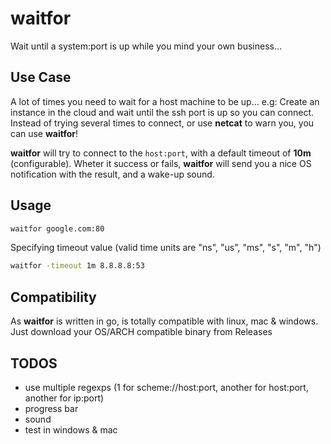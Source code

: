 # waitfor
Wait until a system:port is up while you mind your own business... 

## Use Case
A lot of times you need to wait for a host machine to be up...
e.g: Create an instance in the cloud and wait until the ssh port is up so you can connect.
Instead of trying several times to connect, or use **netcat** to warn you, you can use **waitfor**!

**waitfor** will try to connect to the `host:port`, with a default timeout of **10m** (configurable). Wheter it success or fails, **waitfor** will send you a nice OS notification with the result, and a wake-up sound.

## Usage
```bash
waitfor google.com:80
```

Specifying timeout value (valid time units are "ns", "us", "ms", "s", "m", "h")
```bash
waitfor -timeout 1m 8.8.8.8:53 
```

## Compatibility
As **waitfor** is written in go, is totally compatible with linux, mac & windows. Just download your OS/ARCH compatible binary from Releases

## TODOS
- use multiple regexps (1 for scheme://host:port, another for host:port, another for ip:port)
- progress bar
- sound
- test in windows & mac
